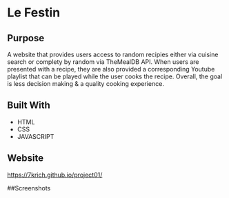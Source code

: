 # Le Festin

## Purpose
A website that provides users access to random recipies either via cuisine search or complety by random via TheMealDB API. When users are presented with a recipe, they are also provided a corresponding Youtube playlist that can be played while the user cooks the recipe. Overall, the goal is less decision making & a quality cooking experience.

## Built With
* HTML
* CSS
* JAVASCRIPT


## Website
https://7krich.github.io/project01/

##Screenshots